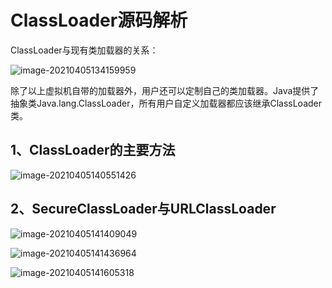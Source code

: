 # ClassLoader源码解析

ClassLoader与现有类加载器的关系：

![image-20210405134159959](https://github.com/MrL5z2k0/zkNode/blob/main/images/image-20210405134159959.png)

除了以上虚拟机自带的加载器外，用户还可以定制自己的类加载器。Java提供了抽象类Java.lang.ClassLoader，所有用户自定义加载器都应该继承ClassLoader类。

## 1、ClassLoader的主要方法

![image-20210405140551426](https://github.com/MrL5z2k0/zkNode/blob/main/images/image-20210405140551426.png)

## 2、SecureClassLoader与URLClassLoader

![image-20210405141409049](https://github.com/MrL5z2k0/zkNode/blob/main/images/image-20210405141409049.png)

![image-20210405141436964](https://github.com/MrL5z2k0/zkNode/blob/main/images/image-20210405141436964.png)

![image-20210405141605318](https://github.com/MrL5z2k0/zkNode/blob/main/images/image-20210405141605318.png)